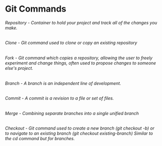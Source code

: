 # Git Commands

###### Repository - Container to hold your project and track all of the changes you make.
###### Clone - Git command used to clone or copy an existing repository
###### Fork - Git command which copies a repository, allowing the user to freely experiment and change things, often used to propose changes to someone else's project.
###### Branch - A branch is an independent line of development.
###### Commit - A commit is a revision to a file or set of files.
###### Merge - Combining separate branches into a single unified branch
###### Checkout - Git command used to create a new branch (git checkout -b) or to navigate to an existing branch (git checkout existing-branch) Similar to the cd command but for branches.
